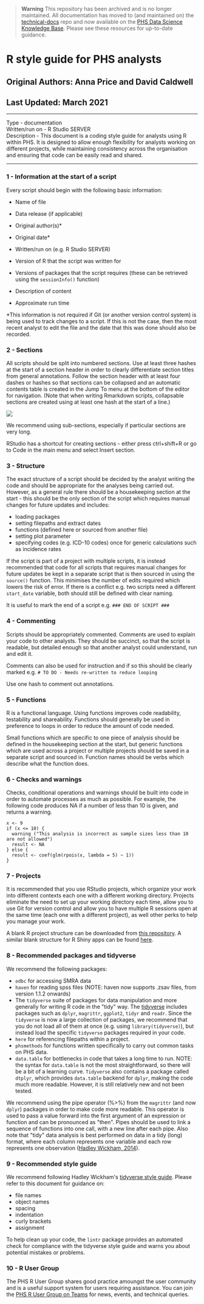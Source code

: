 > **Warning**
> This repository has been archived and is no longer maintained. All documentation has moved to (and maintained on) the [technical-docs](https://github.com/Public-Health-Scotland/technical-docs) repo and now available on the [PHS Data Science Knowledge Base](https://public-health-scotland.github.io/knowledge-base/). Please see these resources for up-to-date guidance.

# R style guide for PHS analysts
## Original Authors: Anna Price and David Caldwell
## Last Updated: March 2021

***

Type - documentation  
Written/run on - R Studio SERVER  
Description - This document is a coding style guide for analysts using R within PHS. It is designed to allow enough flexibility for analysts working on different projects, while maintaining consistency across the organisation and ensuring that code can be easily read and shared.

***

### 1 - Information at the start of a script

Every script should begin with the following basic information:  

* Name of file
* Data release (if applicable)
* Original author(s)\*
* Original date\*

* Written/run on (e.g. R Studio SERVER)
* Version of R that the script was written for
* Versions of packages that the script requires (these can be retrieved using the `sessionInfo()` function)

* Description of content

* Approximate run time  

\*This information is not required if Git (or another version control system) is being used to track changes to a script. If this is not the case, then the most recent analyst to edit the file and the date that this was done should also be recorded.

### 2 - Sections

All scripts should be split into numbered sections. Use at least three hashes at the start of a section header in order to clearly differentiate section titles from general annotations. Follow the section header with at least four dashes or hashes so that sections can be collapsed and an automatic contents table is created in the Jump To menu at the bottom of the editor for navigation. (Note that when writing Rmarkdown scripts, collapsable sections are created using at least one hash at the start of a line.)

![](https://i.imgur.com/KwT2GBl.png)

We recommend using sub-sections, especially if particular sections are very long.

RStudio has a shortcut for creating sections - either press ctrl+shift+R or go to Code in the main menu and select Insert section.


### 3 - Structure

The exact structure of a script should be decided by the analyst writing the code and should be appropriate for the analyses being carried out. However, as a general rule there should be a housekeeping section at the start - this should be the only section of the script which requires manual changes for future updates and includes:

* loading packages
* setting filepaths and extract dates
* functions (defined here or sourced from another file)
* setting plot parameter
* specifying codes (e.g. ICD-10 codes) once for generic calculations such as incidence rates

If the script is part of a project with multiple scripts, it is instead recommended that code for all scripts that requires manual changes for future updates be kept in a separate script that is then sourced in using the `source()` function. This minimises the number of edits required which lowers the risk of error. If there is a conflict e.g. two scripts need a different `start_date` variable, both should still be defined with clear naming. 

It is useful to mark the end of a script e.g. `### END OF SCRIPT ###`


### 4 - Commenting

Scripts should be appropriately commented. Comments are used to explain your code to other analysts. They should be succinct, so that the script is readable, but detailed enough so that another analyst could understand, run and edit it.

Comments can also be used for instruction and if so this should be clearly marked e.g.
`# TO DO - Needs re-written to reduce looping`

Use one hash to comment out annotations.


### 5 - Functions

R is a functional language. Using functions improves code readability, testability and shareability. Functions should generally be used in preference to loops in order to reduce the amount of code needed. 

Small functions which are specific to one piece of analysis should be defined in the housekeeping section at the start, but generic functions which are used across a project or multiple projects should be saved in a separate script and sourced in. Function names should be verbs which describe what the function does.


### 6 - Checks and warnings

Checks, conditional operations and warnings should be built into code in order to automate processes as much as possible. For example, the following code produces NA if a number of less than 10 is given, and returns a warning.

```{r}
x <- 9
if (x <= 10) {
  warning ("This analysis is incorrect as sample sizes less than 10 are not allowed") 
  result <- NA
} else {
  result <- coef(glm(rpois(x, lambda = 5) ~ 1))
}
```

### 7 - Projects

It is recommended that you use RStudio projects, which organize your work into different contexts each one with a different working directory. Projects eliminate the need to set up your working directory each time, allow you to use Git for version control and allow you to have multiple R sessions open at the same time (each one with a different project), as well other perks to help you manage your work. 

A blank R project structure can be downloaded from [this repository](https://github.com/Public-Health-Scotland/r-project-structure). A similar blank structure for R Shiny apps can be found [here](https://github.com/Public-Health-Scotland/rshiny-project-structure).

### 8 - Recommended packages and tidyverse

We recommend the following packages:

* `odbc` for accessing SMRA data
* `haven` for reading spss files (NOTE: haven now supports .zsav files, from version 1.1.2 onwards)
* The `tidyverse` suite of packages for data manipulation and more generally for writing R code in the "tidy" way. The [tidyverse](https://www.tidyverse.org/) includes packages such as `dplyr`, `magrittr`, `ggplot2`, `tidyr` and `readr`. Since the `tidyverse` is now a large collection of packages, we recommend that you do not load all of them at once (e.g. using `library(tidyverse)`), but instead load the specific `tidyverse` packages required in your code.
* `here` for referencing filepaths within a project. 
* `phsmethods` for functions written specifically to carry out common tasks on PHS data. 
* `data.table` for bottlenecks in code that takes a long time to run. NOTE: the syntax for `data.table` is not the most straightforward, so there will be a bit of a learning curve. `Tidyverse` also contains a package called `dtplyr`, which provides `data.table` backend for `dplyr`, making the code much more readable. However, it is still relatively new and not been tested. 

We recommend using the pipe operator (%>%) from the `magrittr` (and now `dplyr`) packages in order to make code more readable. This operator is used to pass a value forward into the first argument of an expression or function and can be pronounced as "then". Pipes should be used to link a sequence of functions into one call, with a new line after each pipe. Also note that "tidy" data analysis is best performed on data in a tidy (long) format, where each column represents one variable and each row represents one observation ([Hadley Wickham, 2014](https://www.jstatsoft.org/article/view/v059i10)).


### 9 - Recommended style guide

We recommend following Hadley Wickham's [tidyverse style guide](http://style.tidyverse.org/).
Please refer to this document for guidance on:

* file names
* object names
* spacing
* indentation
* curly brackets
* assignment

To help clean up your code, the `lintr` package provides an automated check for compliance with the tidyverse style guide and warns you about potential mistakes or problems.


### 10 - R User Group

The PHS R User Group shares good practice amoungst the user community and is a useful support system for users requiring assistance. You can join the [PHS R User Group on Teams](https://teams.microsoft.com/l/team/19%3ae9f55a12b7d94ef49877ff455a07f035%40thread.tacv2/conversations?groupId=ec4250f9-b70a-4f32-9372-a232ccb4f713&tenantId=10efe0bd-a030-4bca-809c-b5e6745e499a) for news, events, and technical queries.
